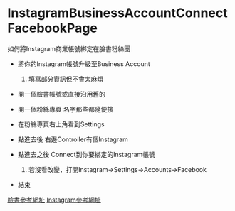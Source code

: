 # InstagramBusinessAccountConnectFacebookPage
如何將Instagram商業帳號綁定在臉書粉絲團

- 將你的Instagram帳號升級至Business Account 
  1. 填寫部分資訊但不會太麻煩
  
- 開一個臉書帳號或直接沿用舊的
- 開一個粉絲專頁 名字那些都隨便摟
- 在粉絲專頁右上角看到Settings
- 點進去後 右邊Controller有個Instagram
- 點進去之後 Connect到你要綁定的Instagram帳號
  1. 若沒看改變，打開Instagram->Settings->Accounts->Facebook
- 結束

[臉書參考網址](https://help.instagram.com/399237934150902?helpref=faq_content)
[Instagram參考網址](https://en-gb.facebook.com/help/instagram/356902681064399?helpref=faq_content)
